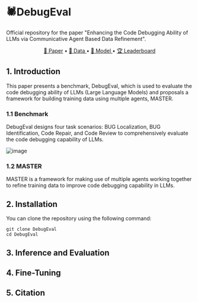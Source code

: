 # 🕷️DebugEval 
Official repository for the paper "Enhancing the Code Debugging Ability of LLMs via
Communicative Agent Based Data Refinement".

<p align="center">
    <a href="">📜 Paper</a> •
    <a href="">🤗 Data </a> •
    <a href="">🤖 Model </a> •
    <a href="">🏆 Leaderboard</a> 
</p>

## 1. Introduction
This paper presents a benchmark, DebugEval, which is used to evaluate the code debugging ability of LLMs (Large Language Models) and proposals a framework for building training data using multiple agents, MASTER.

### 1.1 Benchmark
DebugEval designs four task scenarios: BUG Localization, BUG Identification, Code Repair, and Code Review to comprehensively evaluate the code debugging capability of LLMs.

![image](DebugEval/Figure/benchmarck_00.png)
### 1.2 MASTER
MASTER is a framework for making use of multiple agents working together to refine training data to improve code debugging capability in LLMs.

## 2. Installation
You can clone the repository using the following command:

```
git clone DebugEval
cd DebugEval
```

## 3. Inference and Evaluation

## 4. Fine-Tuning

## 5. Citation
